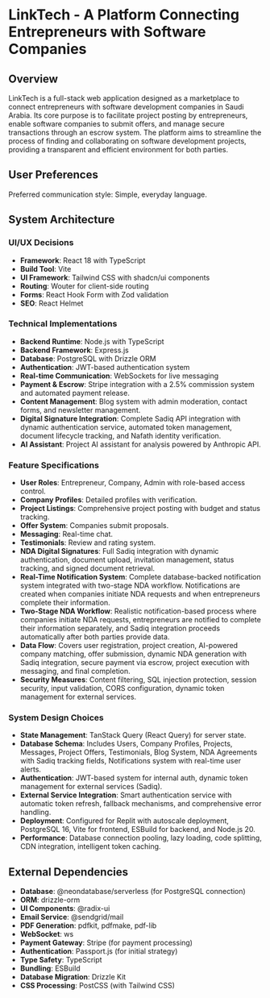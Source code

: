 # LinkTech - A Platform Connecting Entrepreneurs with Software Companies

## Overview

LinkTech is a full-stack web application designed as a marketplace to connect entrepreneurs with software development companies in Saudi Arabia. Its core purpose is to facilitate project posting by entrepreneurs, enable software companies to submit offers, and manage secure transactions through an escrow system. The platform aims to streamline the process of finding and collaborating on software development projects, providing a transparent and efficient environment for both parties.

## User Preferences

Preferred communication style: Simple, everyday language.

## System Architecture

### UI/UX Decisions
- **Framework**: React 18 with TypeScript
- **Build Tool**: Vite
- **UI Framework**: Tailwind CSS with shadcn/ui components
- **Routing**: Wouter for client-side routing
- **Forms**: React Hook Form with Zod validation
- **SEO**: React Helmet

### Technical Implementations
- **Backend Runtime**: Node.js with TypeScript
- **Backend Framework**: Express.js
- **Database**: PostgreSQL with Drizzle ORM
- **Authentication**: JWT-based authentication system
- **Real-time Communication**: WebSockets for live messaging
- **Payment & Escrow**: Stripe integration with a 2.5% commission system and automated payment release.
- **Content Management**: Blog system with admin moderation, contact forms, and newsletter management.
- **Digital Signature Integration**: Complete Sadiq API integration with dynamic authentication service, automated token management, document lifecycle tracking, and Nafath identity verification.
- **AI Assistant**: Project AI assistant for analysis powered by Anthropic API.

### Feature Specifications
- **User Roles**: Entrepreneur, Company, Admin with role-based access control.
- **Company Profiles**: Detailed profiles with verification.
- **Project Listings**: Comprehensive project posting with budget and status tracking.
- **Offer System**: Companies submit proposals.
- **Messaging**: Real-time chat.
- **Testimonials**: Review and rating system.
- **NDA Digital Signatures**: Full Sadiq integration with dynamic authentication, document upload, invitation management, status tracking, and signed document retrieval.
- **Real-Time Notification System**: Complete database-backed notification system integrated with two-stage NDA workflow. Notifications are created when companies initiate NDA requests and when entrepreneurs complete their information.
- **Two-Stage NDA Workflow**: Realistic notification-based process where companies initiate NDA requests, entrepreneurs are notified to complete their information separately, and Sadiq integration proceeds automatically after both parties provide data.
- **Data Flow**: Covers user registration, project creation, AI-powered company matching, offer submission, dynamic NDA generation with Sadiq integration, secure payment via escrow, project execution with messaging, and final completion.
- **Security Measures**: Content filtering, SQL injection protection, session security, input validation, CORS configuration, dynamic token management for external services.

### System Design Choices
- **State Management**: TanStack Query (React Query) for server state.
- **Database Schema**: Includes Users, Company Profiles, Projects, Messages, Project Offers, Testimonials, Blog System, NDA Agreements with Sadiq tracking fields, Notifications system with real-time user alerts.
- **Authentication**: JWT-based system for internal auth, dynamic token management for external services (Sadiq).
- **External Service Integration**: Smart authentication service with automatic token refresh, fallback mechanisms, and comprehensive error handling.
- **Deployment**: Configured for Replit with autoscale deployment, PostgreSQL 16, Vite for frontend, ESBuild for backend, and Node.js 20.
- **Performance**: Database connection pooling, lazy loading, code splitting, CDN integration, intelligent token caching.

## External Dependencies

- **Database**: @neondatabase/serverless (for PostgreSQL connection)
- **ORM**: drizzle-orm
- **UI Components**: @radix-ui
- **Email Service**: @sendgrid/mail
- **PDF Generation**: pdfkit, pdfmake, pdf-lib
- **WebSocket**: ws
- **Payment Gateway**: Stripe (for payment processing)
- **Authentication**: Passport.js (for initial strategy)
- **Type Safety**: TypeScript
- **Bundling**: ESBuild
- **Database Migration**: Drizzle Kit
- **CSS Processing**: PostCSS (with Tailwind CSS)